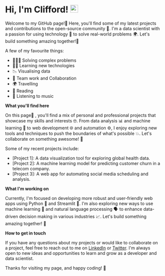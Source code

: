 
# Hi, I'm Clifford! <img src="https://media.giphy.com/media/hvRJCLFzcasrR4ia7z/giphy.gif" width="25px">

Welcome to my GitHub page!👋  Here, you'll find some of my latest projects and contributions to the open-source community 🚀. I'm a data scientist with a passion for using technology 🤖 to solve real-world problems 🌍. Let's build something amazing together!💪

A few of my favourite things:

- 👩🏾‍💻 Solving complex problems
- ✍🏾 Learning new technologies
- 📉 Visualising data
- 🌟 Team work and Collaboration
- 🌍 Travelling
- 📖 Reading
- 🎵 Listening to music

**What you'll find here**

On this page👋 , you'll find a mix of personal and professional projects that showcase my skills and interests 🤓. From data analysis 📊 and machine learning 🤖 to web development 🌐 and automation ⚙️, I enjoy exploring new tools and techniques to push the boundaries of what's possible 💥. Let's collaborate on something awesome! 🚀

Some of my recent projects include:

* [Project 1]: A data visualization tool for exploring global health data.
* [Project 2]: A machine learning model for predicting customer churn in a telecom company.
* [Project 3]: A web app for automating social media scheduling and analysis.

**What I'm working on**

Currently, I'm focused on developing more robust and user-friendly web apps using Python 🐍 and Streamlit 🚀. I'm also exploring new ways to use machine learning 🤖 and natural language processing 🗣️ to enhance data-driven decision making in various industries 📈. Let's build something amazing together! 💪

**How to get in touch**

If you have any questions about my projects or would like to collaborate on a project, feel free to reach out to me on [LinkedIn](https://www.linkedin.com/in/cliffordsepato/) or [Twitter](https://twitter.com/csepato). I'm always open to new ideas and opportunities to learn and grow as a developer and data scientist.

Thanks for visiting my page, and happy coding! 🚀
 

